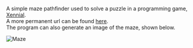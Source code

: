 A simple maze pathfinder used to solve a puzzle in a programming game, [Xennial](https://hunt.reaktor.com/).   
A more permanent url can be found [here](https://decennial-hunt.herokuapp.com/).  
The program can also generate an image of the maze, shown below.  
  
![Maze](https://i.imgur.com/RA2sKzS.png)  
